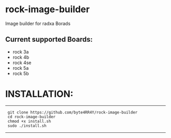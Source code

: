 # rock-image-builder
Image builder for radxa Borads

## Current supported Boards:
  - rock 3a
  - rock 4b
  - rock 4se
  - rock 5a
  - rock 5b

# INSTALLATION:
------------------------------------------------------------
     git clone https://github.com/byte4RR4Y/rock-image-builder
     cd rock-image-builder
     chmod +x install.sh
     sudo ./install.sh
------------------------------------------------------------
